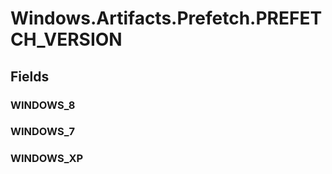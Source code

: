 ﻿


# Windows.Artifacts.Prefetch.PREFETCH_VERSION

## Fields

### WINDOWS_8

### WINDOWS_7

### WINDOWS_XP
